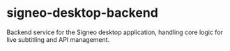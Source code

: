 # signeo-desktop-backend
Backend service for the Signeo desktop application, handling core logic for live subtitling and API management.
